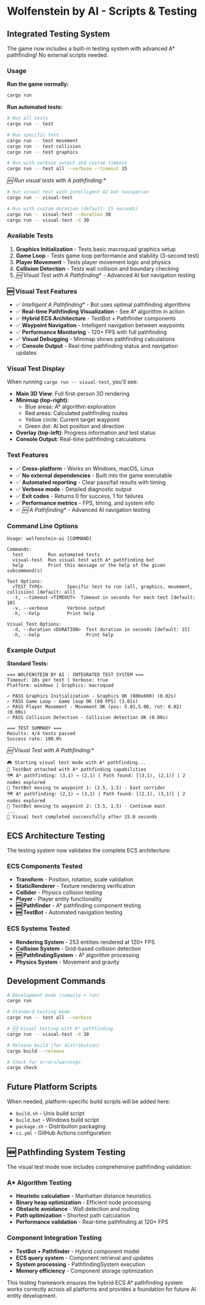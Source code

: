 # Wolfenstein by AI - Scripts & Testing

## Integrated Testing System

The game now includes a built-in testing system with advanced A* pathfinding! No external scripts needed.

### Usage

**Run the game normally:**
```bash
cargo run
```

**Run automated tests:**
```bash
# Run all tests
cargo run -- test

# Run specific test
cargo run -- test movement
cargo run -- test collision
cargo run -- test graphics

# Run with verbose output and custom timeout
cargo run -- test all --verbose --timeout 15
```

**🆕 Run visual tests with A* pathfinding:**
```bash
# Run visual test with intelligent AI bot navigation
cargo run -- visual-test

# Run with custom duration (default: 15 seconds)
cargo run -- visual-test --duration 30
cargo run -- visual-test -d 30
```

### Available Tests

1. **Graphics Initialization** - Tests basic macroquad graphics setup
2. **Game Loop** - Tests game loop performance and stability (3-second test)
3. **Player Movement** - Tests player movement logic and physics
4. **Collision Detection** - Tests wall collision and boundary checking
5. **🆕 Visual Test with A* Pathfinding** - Advanced AI bot navigation testing

### 🆕 Visual Test Features

- ✅ **Intelligent A* Pathfinding** - Bot uses optimal pathfinding algorithms
- ✅ **Real-time Pathfinding Visualization** - See A* algorithm in action
- ✅ **Hybrid ECS Architecture** - TestBot + Pathfinder components
- ✅ **Waypoint Navigation** - Intelligent navigation between waypoints
- ✅ **Performance Monitoring** - 120+ FPS with full pathfinding
- ✅ **Visual Debugging** - Minimap shows pathfinding calculations
- ✅ **Console Output** - Real-time pathfinding status and navigation updates

### Visual Test Display

When running `cargo run -- visual-test`, you'll see:

- **Main 3D View**: Full first-person 3D rendering
- **Minimap (top-right)**: 
  - Blue areas: A* algorithm exploration
  - Red areas: Calculated pathfinding routes
  - Yellow circle: Current target waypoint
  - Green dot: AI bot position and direction
- **Overlay (top-left)**: Progress information and test status
- **Console Output**: Real-time pathfinding calculations

### Test Features

- ✅ **Cross-platform** - Works on Windows, macOS, Linux
- ✅ **No external dependencies** - Built into the game executable  
- ✅ **Automated reporting** - Clear pass/fail results with timing
- ✅ **Verbose mode** - Detailed diagnostic output
- ✅ **Exit codes** - Returns 0 for success, 1 for failures
- ✅ **Performance metrics** - FPS, timing, and system info
- ✅ **🆕 A* Pathfinding** - Advanced AI navigation testing

### Command Line Options

```
Usage: wolfenstein-ai [COMMAND]

Commands:
  test         Run automated tests
  visual-test  Run visual test with A* pathfinding bot
  help         Print this message or the help of the given subcommand(s)

Test Options:
  <TEST_TYPE>         Specific test to run (all, graphics, movement, collision) [default: all]
  -t, --timeout <TIMEOUT>  Timeout in seconds for each test [default: 10]
  -v, --verbose       Verbose output
  -h, --help          Print help

Visual Test Options:
  -d, --duration <DURATION>  Test duration in seconds [default: 15]
  -h, --help                 Print help
```

### Example Output

**Standard Tests:**
```
=== WOLFENSTEIN BY AI - INTEGRATED TEST SYSTEM ===
Timeout: 10s per test | Verbose: true
Platform: windows | Graphics: macroquad

✓ PASS Graphics Initialization - Graphics OK (800x600) (0.02s)
✓ PASS Game Loop - Game loop OK (60 FPS) (3.01s)  
✓ PASS Player Movement - Movement OK (pos: 5.03,5.00, rot: 0.02) (0.00s)
✓ PASS Collision Detection - Collision detection OK (0.00s)

=== TEST SUMMARY ===
Results: 4/4 tests passed
Success rate: 100.0%
```

**🆕 Visual Test with A* Pathfinding:**
```
🎮 Starting visual test mode with A* pathfinding...
🤖 TestBot attached with A* pathfinding capabilities
🗺️ A* pathfinding: (3,1) → (2,1) | Path found: [(3,1), (2,1)] | 2 nodes explored
🤖 TestBot moving to waypoint 1: (2.5, 1.5) - East corridor
🗺️ A* pathfinding: (2,1) → (3,1) | Path found: [(2,1), (3,1)] | 2 nodes explored
🤖 TestBot moving to waypoint 2: (3.5, 1.5) - Continue east
...
🎯 Visual test completed successfully after 15.0 seconds
```

## ECS Architecture Testing

The testing system now validates the complete ECS architecture:

### ECS Components Tested
- **Transform** - Position, rotation, scale validation
- **StaticRenderer** - Texture rendering verification
- **Collider** - Physics collision testing
- **Player** - Player entity functionality
- **🆕 Pathfinder** - A* pathfinding component testing
- **🆕 TestBot** - Automated navigation testing

### ECS Systems Tested
- **Rendering System** - 253 entities rendered at 120+ FPS
- **Collision System** - Grid-based collision detection
- **🆕 PathfindingSystem** - A* algorithm processing
- **Physics System** - Movement and gravity

## Development Commands

```bash
# Development mode (compile + run)
cargo run

# Standard testing mode  
cargo run -- test all --verbose

# 🆕 Visual testing with A* pathfinding
cargo run -- visual-test -d 30

# Release build (for distribution)
cargo build --release

# Check for errors/warnings
cargo check
```

## Future Platform Scripts

When needed, platform-specific build scripts will be added here:
- `build.sh` - Unix build script
- `build.bat` - Windows build script  
- `package.sh` - Distribution packaging
- `ci.yml` - GitHub Actions configuration

## 🆕 Pathfinding System Testing

The visual test mode now includes comprehensive pathfinding validation:

### A* Algorithm Testing
- **Heuristic calculation** - Manhattan distance heuristics
- **Binary heap optimization** - Efficient node processing
- **Obstacle avoidance** - Wall detection and routing
- **Path optimization** - Shortest path calculation
- **Performance validation** - Real-time pathfinding at 120+ FPS

### Component Integration Testing
- **TestBot + Pathfinder** - Hybrid component model
- **ECS query system** - Component retrieval and updates
- **System processing** - PathfindingSystem execution
- **Memory efficiency** - Component storage optimization

This testing framework ensures the hybrid ECS A* pathfinding system works correctly across all platforms and provides a foundation for future AI entity development. 